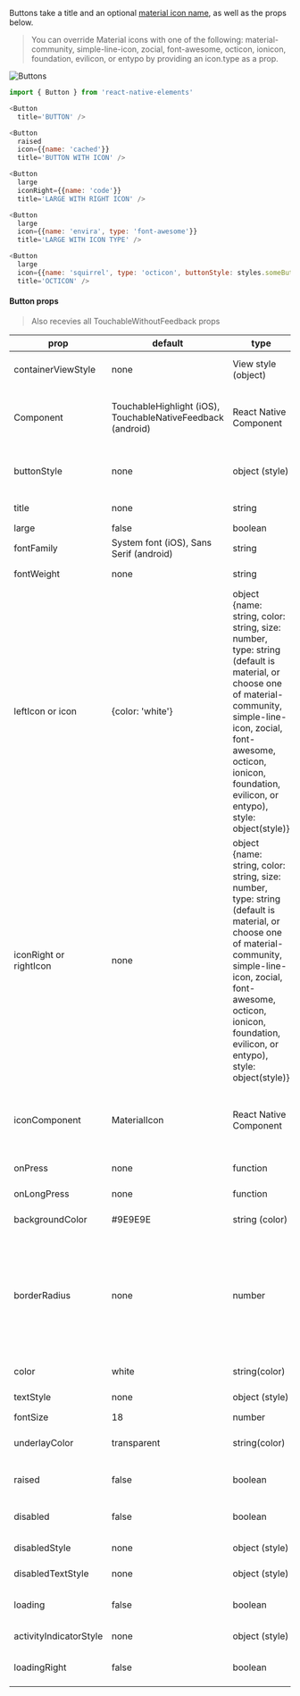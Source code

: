 Buttons take a title and an optional [material icon name](https://design.google.com/icons/), as well as the props below.

> You can override Material icons with one of the following: material-community, simple-line-icon, zocial, font-awesome, octicon, ionicon, foundation, evilicon, or entypo by providing an icon.type as a prop.

![Buttons](http://i.imgur.com/CVf1xbr.png)

```js
import { Button } from 'react-native-elements'

<Button
  title='BUTTON' />

<Button
  raised
  icon={{name: 'cached'}}
  title='BUTTON WITH ICON' />

<Button
  large
  iconRight={{name: 'code'}}
  title='LARGE WITH RIGHT ICON' />

<Button
  large
  icon={{name: 'envira', type: 'font-awesome'}}
  title='LARGE WITH ICON TYPE' />

<Button
  large
  icon={{name: 'squirrel', type: 'octicon', buttonStyle: styles.someButtonStyle }}
  title='OCTICON' />

```

#### Button props

> Also recevies all TouchableWithoutFeedback props

| prop | default | type | description |
| ---- | ---- | ----| ---- |
| containerViewStyle | none | View style (object) | styling for Component container |
| Component | TouchableHighlight (iOS), TouchableNativeFeedback (android) | React Native Component | Specify other component such as TouchableOpacity or other (optional) |
| buttonStyle | none | object (style) | add additional styling for button component (optional) |
| title | none | string | button title (required) |
| large | false | boolean | makes button large |
| fontFamily | System font (iOS), Sans Serif (android) | string | specify different font family |
| fontWeight | none | string | specify font weight for title (optional) |
| leftIcon or icon | {color: 'white'} | object {name: string, color: string, size: number, type: string (default is material, or choose one of material-community, simple-line-icon, zocial, font-awesome, octicon, ionicon, foundation, evilicon, or entypo), style: object(style)} | displays a centered icon (when no text) or to the left (with text). (can be used along with rightIcon as well) |
| iconRight or rightIcon | none | object {name: string, color: string, size: number, type: string (default is material, or choose one of material-community, simple-line-icon, zocial, font-awesome, octicon, ionicon, foundation, evilicon, or entypo), style: object(style)} | displays a rightIcon (can be used along with leftIcon as well) |
| iconComponent | MaterialIcon | React Native Component | Specify other icon component instead of default. The component will have all values from the icon prop |
| onPress | none | function | onPress method (required) |
| onLongPress | none | function | onLongPress method (optional) |
| backgroundColor | #9E9E9E | string (color) | background color of button (optional) |
| borderRadius | none | number | adds border radius to button (optional) (Note: if you set this, don't forget to also set borderRadius to containerViewStyle prop, otherwise unexpected behaviour might occur) |
| color | white | string(color) | font color (optional) |
| textStyle | none | object (style) | text styling (optional)  |
| fontSize | 18 | number | font size (optional)  |
| underlayColor | transparent | string(color) | underlay color for button press (optional)  |
| raised | false | boolean | flag to add raised button styling (optional)  |
| disabled | false | boolean | prop to indicate button is disabled (optional) |
| disabledStyle | none | object (style) | disabled button styling (optional) |
| disabledTextStyle | none | object (style) | text styling (optional)  |
| loading | false | boolean | prop to display a loading spinner (optional) |
| activityIndicatorStyle | none | object (style) | loading spinner styling (optional) |
| loadingRight | false | boolean | display the spinner to the right (optional) |
